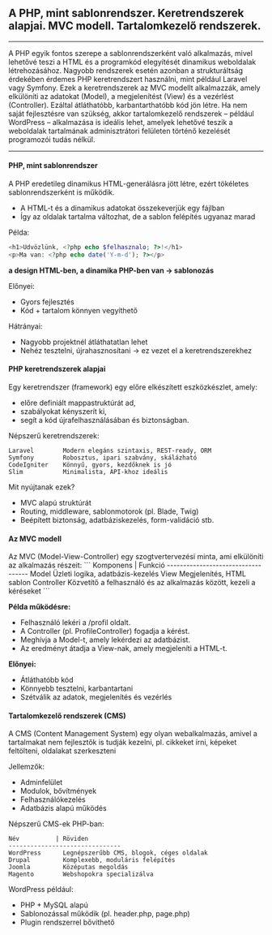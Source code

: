 <h2>A PHP, mint sablonrendszer. Keretrendszerek alapjai. MVC modell. Tartalomkezelő rendszerek.</h2>

---

A PHP egyik fontos szerepe a sablonrendszerként való alkalmazás, mivel lehetővé teszi a HTML és a programkód elegyítését dinamikus weboldalak létrehozásához. Nagyobb rendszerek esetén azonban a strukturáltság érdekében érdemes PHP keretrendszert használni, mint például Laravel vagy Symfony. Ezek a keretrendszerek az MVC modellt alkalmazzák, amely elkülöníti az adatokat (Model), a megjelenítést (View) és a vezérlést (Controller). Ezáltal átláthatóbb, karbantarthatóbb kód jön létre. Ha nem saját fejlesztésre van szükség, akkor tartalomkezelő rendszerek – például WordPress – alkalmazása is ideális lehet, amelyek lehetővé teszik a weboldalak tartalmának adminisztrátori felületen történő kezelését programozói tudás nélkül.

---

<h4>PHP, mint sablonrendszer</h4>

A PHP eredetileg dinamikus HTML-generálásra jött létre, ezért tökéletes sablonrendszerként is működik.
- A HTML-t és a dinamikus adatokat összekeverjük egy fájlban
- Így az oldalak tartalma változhat, de a sablon felépítés ugyanaz marad

Példa:
```php
<h1>Üdvözlünk, <?php echo $felhasznalo; ?>!</h1>
<p>Ma van: <?php echo date('Y-m-d'); ?></p>
```
**a design HTML-ben, a dinamika PHP-ben van → sablonozás**

 Előnyei:
- Gyors fejlesztés
- Kód + tartalom könnyen vegyíthető

 Hátrányai:
- Nagyobb projektnél átláthatatlan lehet
- Nehéz tesztelni, újrahasznosítani → ez vezet el a keretrendszerekhez

<h4>PHP keretrendszerek alapjai</h4>

Egy keretrendszer (framework) egy előre elkészített eszközkészlet, amely:
- előre definiált mappastruktúrát ad,
- szabályokat kényszerít ki,
- segít a kód újrafelhasználásában és biztonságban.

Népszerű keretrendszerek:
```
Laravel        Modern elegáns szintaxis, REST-ready, ORM
Symfony        Robosztus, ipari szabvány, skálázható
CodeIgniter    Könnyű, gyors, kezdőknek is jó
Slim           Minimalista, API-khoz ideális
```

Mit nyújtanak ezek?
- MVC alapú struktúrát
- Routing, middleware, sablonmotorok (pl. Blade, Twig)
- Beépített biztonság, adatbáziskezelés, form-validáció stb.

<h4>Az MVC modell</h4>
Az MVC (Model-View-Controller) egy szogtvertervezési minta, ami elkülöníti az alkalmazás részeit:
```
Komponens       |     Funkció
-----------------------------------
Model              Üzleti logika, adatbázis-kezelés
View               Megjelenítés, HTML sablon
Controller         Közvetítő a felhasználó és az alkalmazás között, kezeli a kéréseket
```

**Példa működésre:**
- Felhasználó lekéri a /profil oldalt.
- A Controller (pl. ProfileController) fogadja a kérést.
- Meghívja a Model-t, amely lekérdezi az adatbázist.
- Az eredményt átadja a View-nak, amely megjeleníti a HTML-t.

**Előnyei:**
- Átláthatóbb kód
- Könnyebb tesztelni, karbantartani
- Szétválik az adatok, megjelenítés és vezérlés

<h4>Tartalomkezelő rendszerek (CMS)</h4>
A CMS (Content Management System) egy olyan webalkalmazás, amivel a tartalmakat nem fejlesztők is tudják kezelni, pl. cikkeket írni, képeket feltölteni, oldalakat szerkeszteni

Jellemzők:
- Adminfelület
- Modulok, bővítmények
- Felhasználókezelés
- Adatbázis alapú működés

Népszerű CMS-ek PHP-ban:
```
Név          | Röviden
-------------------------------
WordPress      Legnépszerűbb CMS, blogok, céges oldalak
Drupal         Komplexebb, moduláris felépítés
Joomla         Középutas megoldás
Magento        Webshopokra specializálva
```


WordPress például:
- PHP + MySQL alapú
- Sablonozással működik (pl. header.php, page.php)
- Plugin rendszerrel bővíthető
